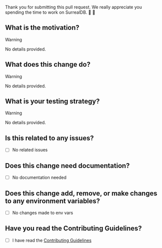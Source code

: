 Thank you for submitting this pull request. We really appreciate you spending the time to work on SurrealDB. 🚀 🎉 

## What is the motivation?

<!-- Please provide details on the motivation for why you have made this change.-->

> [!WARNING]
No details provided.

## What does this change do?

<!-- Please provide a description of what this pull request does, and how it solves the problem. -->

> [!WARNING]
> No details provided.

## What is your testing strategy?

<!-- Write your test plan here. Please provide us with clear instructions on how you verified your changes work. -->

> [!WARNING]
> No details provided.

## Is this related to any issues?

<!-- If this pull request is related to other pull requests, or resolves any issues, then link all related or closed items here, using 'Closes #101' or 'Fixes #101' to automatically close any linked issues. -->

- [ ] No related issues

## Does this change need documentation?

<!-- If this pull request requires changes, updates, or improvements to the documentation, then add a corresponding issue on the https://github.com/surrealdb/docs.surrealdb.com repository, and link to it here. -->

- [ ] No documentation needed

## Does this change add, remove, or make changes to any environment variables?

- [ ] No changes made to env vars

## Have you read the Contributing Guidelines?

<!-- All pull requests require that the contributing guidelines have been read and agreed to. -->

- [ ] I have read the [Contributing Guidelines](https://github.com/surrealdb/surrealdb/blob/main/CONTRIBUTING.md)
